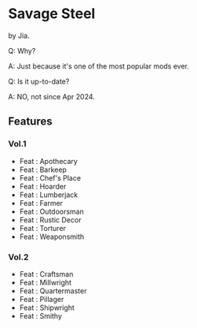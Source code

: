 # Savage Steel

by Jia.

Q: Why?

A: Just because it's one of the most popular mods ever.

Q: Is it up-to-date?

A: NO, not since Apr 2024.

## Features

### Vol.1

- Feat : Apothecary
- Feat : Barkeep
- Feat : Chef's Place
- Feat : Hoarder
- Feat : Lumberjack
- Feat : Farmer
- Feat : Outdoorsman
- Feat : Rustic Decor
- Feat : Torturer
- Feat : Weaponsmith

### Vol.2

- Feat : Craftsman
- Feat : Millwright
- Feat : Quartermaster
- Feat : Pillager
- Feat : Shipwright
- Feat : Smithy